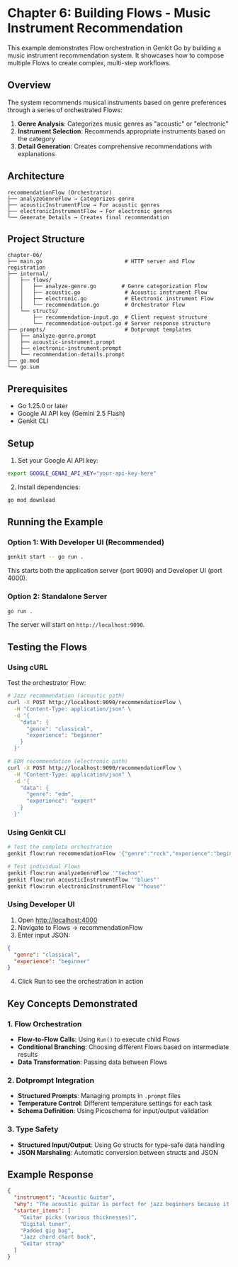 # Chapter 6: Building Flows - Music Instrument Recommendation

This example demonstrates Flow orchestration in Genkit Go by building a music instrument recommendation system. It showcases how to compose multiple Flows to create complex, multi-step workflows.

## Overview

The system recommends musical instruments based on genre preferences through a series of orchestrated Flows:

1. **Genre Analysis**: Categorizes music genres as "acoustic" or "electronic"
2. **Instrument Selection**: Recommends appropriate instruments based on the category
3. **Detail Generation**: Creates comprehensive recommendations with explanations

## Architecture

```text
recommendationFlow (Orchestrator)
├── analyzeGenreFlow → Categorizes genre
├── acousticInstrumentFlow → For acoustic genres
├── electronicInstrumentFlow → For electronic genres
└── Generate Details → Creates final recommendation
```

## Project Structure

```text
chapter-06/
├── main.go                          # HTTP server and Flow registration
├── internal/
│   ├── flows/
│   │   ├── analyze-genre.go        # Genre categorization Flow
│   │   ├── acoustic.go              # Acoustic instrument Flow
│   │   ├── electronic.go            # Electronic instrument Flow
│   │   └── recommendation.go        # Orchestrator Flow
│   └── structs/
│       ├── recommendation-input.go  # Client request structure
│       └── recommendation-output.go # Server response structure
├── prompts/                         # Dotprompt templates
│   ├── analyze-genre.prompt
│   ├── acoustic-instrument.prompt
│   ├── electronic-instrument.prompt
│   └── recommendation-details.prompt
├── go.mod
└── go.sum
```

## Prerequisites

- Go 1.25.0 or later
- Google AI API key (Gemini 2.5 Flash)
- Genkit CLI

## Setup

1. Set your Google AI API key:

```bash
export GOOGLE_GENAI_API_KEY="your-api-key-here"
```

2. Install dependencies:

```bash
go mod download
```

## Running the Example

### Option 1: With Developer UI (Recommended)

```bash
genkit start -- go run .
```

This starts both the application server (port 9090) and Developer UI (port 4000).

### Option 2: Standalone Server

```bash
go run .
```

The server will start on `http://localhost:9090`.

## Testing the Flows

### Using cURL

Test the orchestrator Flow:

```bash
# Jazz recommendation (acoustic path)
curl -X POST http://localhost:9090/recommendationFlow \
  -H "Content-Type: application/json" \
  -d '{
    "data": {
      "genre": "classical",
      "experience": "beginner"
    }
  }'

# EDM recommendation (electronic path)
curl -X POST http://localhost:9090/recommendationFlow \
  -H "Content-Type: application/json" \
  -d '{
    "data": {
      "genre": "edm",
      "experience": "expert"
    }
  }'
```

### Using Genkit CLI

```bash
# Test the complete orchestration
genkit flow:run recommendationFlow '{"genre":"rock","experience":"beginner"}'

# Test individual Flows
genkit flow:run analyzeGenreFlow '"techno"'
genkit flow:run acousticInstrumentFlow '"blues"'
genkit flow:run electronicInstrumentFlow '"house"'
```

### Using Developer UI

1. Open <http://localhost:4000>
2. Navigate to Flows → recommendationFlow
3. Enter input JSON:

```json
{
  "genre": "classical",
  "experience": "beginner"
}
```

4. Click Run to see the orchestration in action

## Key Concepts Demonstrated

### 1. Flow Orchestration

- **Flow-to-Flow Calls**: Using `Run()` to execute child Flows
- **Conditional Branching**: Choosing different Flows based on intermediate results
- **Data Transformation**: Passing data between Flows

### 2. Dotprompt Integration

- **Structured Prompts**: Managing prompts in `.prompt` files
- **Temperature Control**: Different temperature settings for each task
- **Schema Definition**: Using Picoschema for input/output validation

### 3. Type Safety

- **Structured Input/Output**: Using Go structs for type-safe data handling
- **JSON Marshaling**: Automatic conversion between structs and JSON

## Example Response

```json
{
  "instrument": "Acoustic Guitar",
  "why": "The acoustic guitar is perfect for jazz beginners because it provides a solid foundation for understanding chord progressions and melody. Its versatility allows you to explore various jazz styles from smooth to bebop.",
  "starter_items": [
    "Guitar picks (various thicknesses)",
    "Digital tuner",
    "Padded gig bag",
    "Jazz chord chart book",
    "Guitar strap"
  ]
}
```

